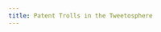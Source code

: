 ```yaml
---
title: Patent Trolls in the Tweetosphere
---
```


<link href='css/metricsgraphics.css' rel='stylesheet' type='text/css'>
<script src='https://ajax.googleapis.com/ajax/libs/jquery/1.11.1/jquery.min.js'></script>
<script src='https://cdnjs.cloudflare.com/ajax/libs/d3/3.4.11/d3.min.js' charset='utf-8'></script>
<script src='js/metricsgraphics.min.js'></script>
<script src='js/main.js'></script>


<xmp theme="journal" style="display:none;">

Patent Trolls in the Tweetosphere
=================================


Twitter Keyword Mentions 
------------------------
The figures below show a year-by-year breakdown of twitter mentions of particular keywords, as articulated by each graphic's respective legend. The sample size of each graphic is the entirety of the Twitter corpus for each graphic's respective year.


From the figure we see gradual inreases in the mentions of terms relating to patent trolls or patent assertion entities over time, which may correspond to the increasing popularity and user base of Twitter. However, we see significant spikes in mentions for the term "pae", or patent assertion entity, which occurs around the end of the first quarter of 2013. The trend dies down to a regular level by the end of the year but spikes again to the highest point in mid 2014. This correlates almost exactly with the Alice Corp vs CLS Bank Supreme Court case which many of the major technology companies were eager and actively urging to have heard by the Supreme Court. The case was argued in March of 2014 and decided in June. 


The Alice Corp case was highly anticipated by major players in the technology and software industry, as well as lawyers involved in patent litigation, and preliminary studies have shown a decrease in patent lawsuits since the ruling. It may be too early to tell if this case was the main cause of the decline but the ruling was significant enough to believe that it may be shifting the tactics of many "patent trolls" as more dubious software patents are likely to be covering unpatentable ideas and processes. This, along with increased publicity as shown by the Twitter mention proxy we present in the figures, will change the rate at which companies settle lawsuits or choose to fight them in court. 


We've also included important dates in the patent troll world over the last 5 years. Each landmark is denoted by a vertical line in the graph with a number associated with that line. The numbers correspond to the table at the end of this section. We've also made availabe the text and author info of the 10 most relevant tweets from the day of each prominent spike in mentions (over all 5 years) in the form of a `.json` file, which can be found [here](https://github.com/WillChilds-Klein/cpsc183-final/blob/master/data/spike_tweets_authors-CLEAN.json).


<div class='container' style='width: 1200px'>
    <div id='mentions1-2010'></div>
    <div id='mentions1-2010_legend'></div>
    <div id='mentions1-2011'></div>
    <div id='mentions1-2011_legend'></div>
    <div id='mentions1-2012'></div>
    <div id='mentions1-2012_legend'></div>
    <div id='mentions1-2013'></div>
    <div id='mentions1-2013_legend'></div>
    <div id='mentions1-2014'></div>
    <div id='mentions1-2014_legend'></div>
</div>

|   Number  |   Description + Link                     |
| --------- | ---------------------------------------- |
| 1         | ["Nintendo defeats notorious patent troll after two-year legal battle"][1]
| 2         | ["Microsoft Co-Founder Launches Patent War"][2]
| 3         | [Lodsys Group Launches blog][3]
| 4         | ["Patent Troll Says Anyone Using WiFi Infringes; Won't Sue Individuals 'At This Stage'"][4]
| 5         | ["Patent troll claims ownership of interactive Web—and might win"][5]
| 6         | ["Apple’s Siri, Google’s Voice Recognition Technology Targeted By Patent Troll"][6]
| 7         | ["World’s biggest patent troll saves Kodak from bankruptcy"][7]
| 8         | []
| 9         |
| 10        |
| 11        |
| 12        |
| 13        |
| 14        |


---


Court Jurisdiction and Patent Lawsuits
--------------------------------------
From the analysis of patent lawsuits from 2010 to 2012 we discovered that there are about 10 primary entities that bring the majority of lawsuits, and these are heard, for the most part, in three court districts. Texas is the leading district in both years, with Delaware and California close behind. These three combine for 50% of all lawsuits in 2010 and then increased to 71% in 2012. The top 10 districts all saw increase in the overall number of lawsuits from 1483 in 2010, to 3787 in 2012. This is a dramatic increase in number that some researchers have argued is the result of new legislation that prohibits multiple defendents per lawsuit, meaning an individual suit must be filed for each person or entity implicated in the lawsuit.


Patent holding companies increased the most lawsuits of all eight categories described by the authors of the study, from 290 in 2010 to an astonishing 1728 in 2012. This category contains many of the entities described as "patent trolls" and the data show why their notoriety is on the rise. 


The data used for this section was gathered and made public as part of an academic study of non-practicing entities conducted by Christopher A. Cotropia, Jay P. Kesan, and David L. Schwartz. The website for their project can be found [here](http://npedata.com/), and the .csv files of their findings which we used can be found [here](https://github.com/WillChilds-Klein/cpsc183-final/tree/master/data/npe-data-project)



2010
----
| Patentee Category                          |E.D. Tex.  |D. Del.    |C.D. Cal.  |N.D. Cal.  |N.D. Ill.  |D.N.J.     |S.D.N.Y.   |D. Mass.   |M.D. Fla.  |D. Minn.   |Grand Total   |
| ------------------------------------------ | --------- | --------- | --------- | --------- | --------- | --------- | --------- | --------- | --------- | --------- | ------------ |
|6. Operating company                        |94         |190        |130        |103        |111        |125        |71         |55         |44         |52         |975           |
|5. Patent holding company                   |120        |40         |30         |23         |35         |9          |14         |3          |15         |1          |290           |
|2. Individual/family trust                  |21         |2          |21         |10         |4          |4          |5          |7          |4          |3          |81            |
|3. Large aggregator                         |20         |7          |1          |5          |3          |1          |2          |           |           |           |39            |
|4. Failed operating company/failed start-up |13         |2          |1          |9          |7          |           |1          |           |           |           |33            |
|8. Technology development company           |5          |5          |3          |10         |2          |1          |2          |1          |           |           |29            |
|7. IP Holding company of operating company  |4          |3          |3          |7          |           |1          |           |           |           |4          |22            |
|1. University/College                       |4          |2          |1          |2          |1          |1          |           |2          |           |           |13            |
|**Grand Total**                             |282        |251        |190        |169        |163        |142        |95         |68         |63         |60         |1483          |


| Patentee Category                          |E.D. Tex.  |D. Del.    |C.D. Cal.  |N.D. Cal.  |N.D. Ill.  |D.N.J.     |S.D.N.Y.   |D. Mass.   |M.D. Fla.  |D. Minn.   |
| ------------------------------------------ | --------- | --------- | --------- | --------- | --------- | --------- | --------- | --------- | --------- | --------- |
|6. Operating company                        |10%        |19%        |13%        |11%        |11%        |13%        |7%         |6%         |5%         |5%         |
|5. Patent holding company                   |41%        |14%        |10%        |8%         |12%        |3%         |5%         |1%         |5%         |0%         |
|2. Individual/family trust                  |26%        |2%         |26%        |12%        |5%         |5%         |6%         |9%         |5%         |4%         |
|3. Large aggregator                         |51%        |18%        |3%         |13%        |8%         |3%         |5%         |0%         |0%         |0%         |
|4. Failed operating company/failed start-up |39%        |6%         |3%         |27%        |21%        |0%         |3%         |0%         |0%         |0%         |
|8. Technology development company           |17%        |17%        |10%        |34%        |7%         |3%         |7%         |3%         |0%         |0%         |
|7. IP Holding company of operating company  |18%        |14%        |14%        |32%        |0%         |5%         |0%         |0%         |0%         |18%        |
|1. University/College                       |31%        |15%        |8%         |15%        |8%         |8%         |0%         |15%        |0%         |0%         |
|**Grand Total**                             |19%        |17%        |13%        |11%        |11%        |10%        |6%         |5%         |4%         |4%         |


<br>
2012
----
| Patentee Category                          |E.D. Tex.  |D. Del.    |C.D. Cal.  |N.D. Cal.  |N.D. Ill.  |D.N.J.     |S.D. Cal.  |S.D. Fla.  |S.D.N.Y.   |E.D. Va.   |Grand Total |
| ------------------------------------------ | --------- | --------- | --------- | --------- | --------- | --------- | --------- | --------- | --------- | --------- | ---------- |
|5. Patent holding company                   |719        |520        |168        |86         |65         |26         |5          |93         |11         |35         |1728        |
|6. Operating company                        |212        |305        |200        |112        |89         |107        |104        |29         |99         |36         |1293        |
|2. Individual/family trust                  |122        |35         |35         |19         |19         |4          |8          |1          |8          |7          |258         |
|3. Large aggregator                         |50         |46         |52         |20         |43         |4          |13         |5          |11         |           |244         |
|4. Failed operating company/failed start-up |121        |23         |2          |9          |           |           |1          |           |1          |1          |158         |
|8. Technology development company           |5          |44         |1          |10         |           |           |1          |           |           |6          |67          |
|1. University/College                       |5          |1          |           |2          |6          |4          |1          |3          |           |           |22          |
|7. IP Holding company of operating company  |1          |10         |4          |           |           |           |2          |           |           |           |17          |
|**Grand Total**                             |1235       |984        |462        |258        |222        |145        |135        |131        |130        |85         |3787        |


| Patentee Category                          |E.D. Tex.  |D. Del.    |C.D. Cal.  |N.D. Cal.  |N.D. Ill.  |D.N.J.     |S.D. Cal.  |S.D. Fla.  |S.D.N.Y.   |E.D. Va.   |
| ------------------------------------------ | --------- | --------- | --------- | --------- | --------- | --------- | --------- | --------- | --------- | --------- |
|5. Patent holding company                   |42%        |30%        |10%        |5%         |4%         |2%         |0%         |5%         |1%         |2%         |
|6. Operating company                        |16%        |24%        |15%        |9%         |7%         |8%         |8%         |2%         |8%         |3%         |
|2. Individual/family trust                  |47%        |14%        |14%        |7%         |7%         |2%         |3%         |0%         |3%         |3%         |
|3. Large aggregator                         |20%        |19%        |21%        |8%         |18%        |2%         |5%         |2%         |5%         |0%         |
|4. Failed operating company/failed start-up |77%        |15%        |1%         |6%         |0%         |0%         |1%         |0%         |1%         |1%         |
|8. Technology development company           |7%         |66%        |1%         |15%        |0%         |0%         |1%         |0%         |0%         |9%         |
|1. University/College                       |23%        |5%         |0%         |9%         |27%        |18%        |5%         |14%        |0%         |0%         |
|7. IP Holding company of operating company  |6%         |59%        |24%        |0%         |0%         |0%         |12%        |0%         |0%         |0%         |
|**Grand Total**                             |33%        |26%        |12%        |7%         |6%         |4%         |4%         |3%         |3%         |2%         |

<br>
---
<br>

Twitter Keyword Mentions by State (2010 - 2014)
-----------------------------------------------
This is a breakdown of total keyword mentions ("patent troll" OR "#patenttroll" OR "patent monitization entity", all case-insensitive) over the last 5 years. Again, this data is from the Twitter Firehose API, so it is representative of ALL tweets between 2010 and the time of this post's writing (12/21/14).


<div class='container' style='width: 1200px'>
    <div id='mentions-by-state'></div>
</div>


---


Twitter Keyword Sentiment by Year (2010 - 2014)
-----------------------------------------------
The following graphics show a year-by-year breakdown of sentiment for each of 4 keyword sets, as articulated by the graphics' respective legends. Topsy (the API we used to gather the data) calculates sentiment as a normalized score on the interval [0,100], with 0 being least favorable and 100 being most favorable. The score is calculated based on incidences of connotation-bearing words within the tweets ("awesome" = favorable, "annoying" = unfavorable, etc.). The same set of landmark events in the patent troll timeline which were used in the "mentions" section have been added to this set of graphics as well for reference and orientation.


<div class='container' style='width: 1200px'>
    <div id='sentiment-2010'></div>
    <div id='sentiment-2010_legend'></div>
    <div id='sentiment-2011'></div>
    <div id='sentiment-2011_legend'></div>
    <div id='sentiment-2012'></div>
    <div id='sentiment-2012_legend'></div>
    <div id='sentiment-2013'></div>
    <div id='sentiment-2013_legend'></div>
    <div id='sentiment-2014'></div>
    <div id='sentiment-2014_legend'></div>
</div>


---


Tools
-----
We gathered the data for this project using [pytopsy](https://github.com/WillChilds-Klein/cpsc183-final/tree/master/pytopsy), an original package built by [Will Childs-Klein](http://will.childs-kle.in) on top of standard [python](https://www.python.org/) and Kenneth Reitz's [Requests](http://docs.python-requests.org/en/latest/) package, to facilitate and automate querying [Topsy's REST API](http://api.topsy.com/doc/resources/) (which is in turn built on top of [Twitter's Firehose API](https://dev.twitter.com/streaming/firehose)) as well as cleaning the query results for display. We display our findings using Mozilla's fantastic [metricsgraphicsjs](http://metricsgraphicsjs.org/) library, which is built on top of d3. This page has been prettified courtesy of [strapdownjs](http://strapdownjs.com/), and is written almost entirely in [markdown](https://help.github.com/articles/github-flavored-markdown/). 


All code and data can be found on the project's GitHub [repository](https://github.com/WillChilds-Klein/cpsc183-final).

</xmp>

<script src="http://strapdownjs.com/v/0.2/strapdown.js"></script>
